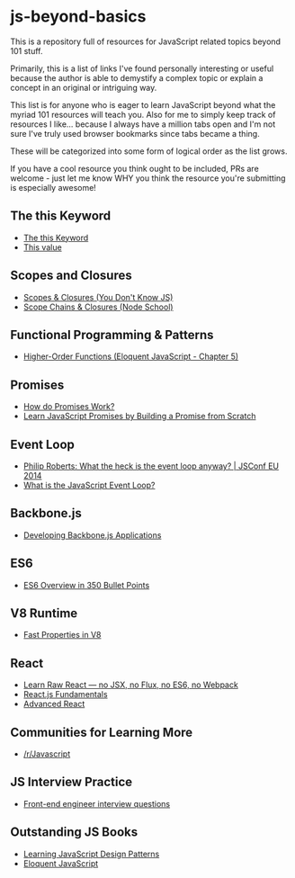 # js-beyond-basics
This is a repository full of resources for JavaScript related topics beyond 101 stuff.

Primarily, this is a list of links I've found personally interesting or useful because the author is able to demystify a complex topic or explain a concept in an original or intriguing way.

This list is for anyone who is eager to learn JavaScript beyond what the myriad 101 resources will teach you. Also for me to simply keep track of resources I like... because I always have a million tabs open and I'm not sure I've truly used browser bookmarks since tabs became a thing.

These will be categorized into some form of logical order as the list grows.

If you have a cool resource you think ought to be included, PRs are welcome - just let me know WHY you think the resource you're submitting is especially awesome!

## The this Keyword
* [The this Keyword](http://www.quirksmode.org/js/this.html)
* [This value](http://dmitrysoshnikov.com/ecmascript/javascript-the-core/#this-value)

## Scopes and Closures
* [Scopes & Closures (You Don't Know JS)](https://github.com/getify/You-Dont-Know-JS/tree/master/scope%20%26%20closures)
* [Scope Chains & Closures (Node School)](https://www.github.com/jesstelford/scope-chains-closures)

## Functional Programming & Patterns
* [Higher-Order Functions (Eloquent JavaScript - Chapter 5)](http://eloquentjavascript.net/05_higher_order.html)

## Promises
* [How do Promises Work?](http://robotlolita.me/2015/11/15/how-do-promises-work.html)
* [Learn JavaScript Promises by Building a Promise from Scratch](https://medium.com/gitconnected/understand-javascript-promises-by-building-a-promise-from-scratch-84c0fd855720)

## Event Loop
* [Philip Roberts: What the heck is the event loop anyway? | JSConf EU 2014](https://www.youtube.com/watch?v=8aGhZQkoFbQ)
* [What is the JavaScript Event Loop?](http://altitudelabs.com/blog/what-is-the-javascript-event-loop)

## Backbone.js
* [Developing Backbone.js Applications](https://github.com/addyosmani/backbone-fundamentals)

## ES6
* [ES6 Overview in 350 Bullet Points](https://ponyfoo.com/articles/es6)

## V8 Runtime
* [Fast Properties in V8](https://v8project.blogspot.com/2017/08/fast-properties.html)

## React
* [Learn Raw React — no JSX, no Flux, no ES6, no Webpack](http://jamesknelson.com/learn-raw-react-no-jsx-flux-es6-webpack)
* [React.js Fundamentals](http://courses.reactjsprogram.com/)
* [Advanced React](https://courses.reacttraining.com/)

## Communities for Learning More
* [/r/Javascript](https://www.reddit.com/r/javascript)

## JS Interview Practice
* [Front-end engineer interview questions](http://selbielabs.com/front-end-engineer-interview-questions/)

## Outstanding JS Books
* [Learning JavaScript Design Patterns](https://addyosmani.com/resources/essentialjsdesignpatterns/book/index.html)
* [Eloquent JavaScript](http://eloquentjavascript.net)

